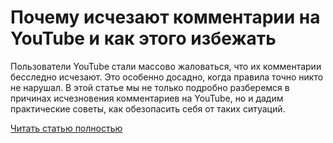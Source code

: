 # Почему исчезают комментарии на YouTube и как этого избежать



Пользователи YouTube стали массово жаловаться, что их комментарии бесследно исчезают. Это особенно досадно, когда правила точно никто не нарушал. В этой статье мы не только подробно разберемся в причинах исчезновения комментариев на YouTube, но и дадим практические советы, как обезопасить себя от таких ситуаций.

[Читать статью полностью](https://xyberbara.com/web/ischeznoveniye-kommentariyev-na-youtube/)
